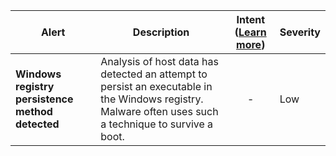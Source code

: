 |Alert|Description|Intent ([Learn more](#intentions))|Severity|
|----|----|:----:|--|
|**Windows registry persistence method detected**|Analysis of host data has detected an attempt to persist an executable in the Windows registry. Malware often uses such a technique to survive a boot.|-|Low|


